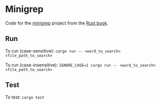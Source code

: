 # Minigrep

Code for the [minigrep](https://doc.rust-lang.org/stable/book/ch12-00-an-io-project.html)
project from the [Rust book](https://doc.rust-lang.org/stable/book/title-page.html).

## Run

To run (case-sensitive): `cargo run -- <word_to_search> <file_path_to_search>`

To run (case-insensitive): `IGNORE_CASE=1 cargo run -- <word_to_search> <file_path_to_search>`

## Test

To test: `cargo test`
